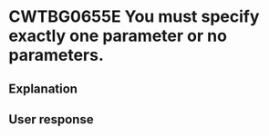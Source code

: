 # CWTBG0655E You must specify exactly one parameter or no parameters.

## Explanation

## User response